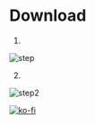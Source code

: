 # Download

1. 
![step](https://github.com/novopact/Greenscreen-Memes/assets/56021221/6eaa1c16-d51c-4112-afcc-69a851ef3b48)

2.
![step2](https://github.com/novopact/Greenscreen-Memes/assets/56021221/5ca44686-2ded-4578-91c2-9f8a46181b00)

[![ko-fi](https://ko-fi.com/img/githubbutton_sm.svg)](https://ko-fi.com/E1E4GIVFL)
